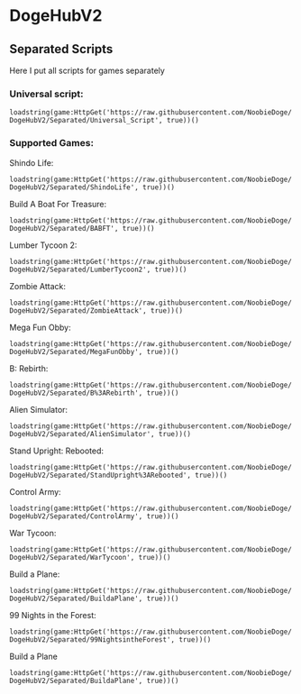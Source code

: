 # DogeHubV2

## Separated Scripts

Here I put all scripts for games separately

  ### Universal script: 
  ```loadstring(game:HttpGet('https://raw.githubusercontent.com/NoobieDoge/DogeHubV2/Separated/Universal_Script', true))()```

  ### Supported Games:

  Shindo Life:
  
  ```loadstring(game:HttpGet('https://raw.githubusercontent.com/NoobieDoge/DogeHubV2/Separated/ShindoLife', true))()```

  Build A Boat For Treasure:
  
  ```loadstring(game:HttpGet('https://raw.githubusercontent.com/NoobieDoge/DogeHubV2/Separated/BABFT', true))()```
  
  Lumber Tycoon 2:
  
  ```loadstring(game:HttpGet('https://raw.githubusercontent.com/NoobieDoge/DogeHubV2/Separated/LumberTycoon2', true))()```
  
  Zombie Attack:
  
  ```loadstring(game:HttpGet('https://raw.githubusercontent.com/NoobieDoge/DogeHubV2/Separated/ZombieAttack', true))()```
  
  Mega Fun Obby:
  
  ```loadstring(game:HttpGet('https://raw.githubusercontent.com/NoobieDoge/DogeHubV2/Separated/MegaFunObby', true))()```
  
  B: Rebirth:
  
  ```loadstring(game:HttpGet('https://raw.githubusercontent.com/NoobieDoge/DogeHubV2/Separated/B%3ARebirth', true))()```
  
  Alien Simulator:
  
  ```loadstring(game:HttpGet('https://raw.githubusercontent.com/NoobieDoge/DogeHubV2/Separated/AlienSimulator', true))()```
  
  Stand Upright: Rebooted:
  
  ```loadstring(game:HttpGet('https://raw.githubusercontent.com/NoobieDoge/DogeHubV2/Separated/StandUpright%3ARebooted', true))()```
  
  Control Army:
  
  ```loadstring(game:HttpGet('https://raw.githubusercontent.com/NoobieDoge/DogeHubV2/Separated/ControlArmy', true))()```

  War Tycoon:

  ```loadstring(game:HttpGet('https://raw.githubusercontent.com/NoobieDoge/DogeHubV2/Separated/WarTycoon', true))()```
  
  Build a Plane:

  ```loadstring(game:HttpGet('https://raw.githubusercontent.com/NoobieDoge/DogeHubV2/Separated/BuildaPlane', true))()```

  99 Nights in the Forest:

  ```loadstring(game:HttpGet('https://raw.githubusercontent.com/NoobieDoge/DogeHubV2/Separated/99NightsintheForest', true))()```

  Build a Plane

 ```loadstring(game:HttpGet('https://raw.githubusercontent.com/NoobieDoge/DogeHubV2/Separated/BuildaPlane', true))()```

